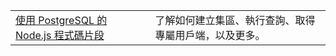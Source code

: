 | | |
|--|--|
| [使用 PostgreSQL 的 Node.js 程式碼片段](https://www.npmjs.com/package/pg) | 了解如何建立集區、執行查詢、取得專屬用戶端，以及更多。